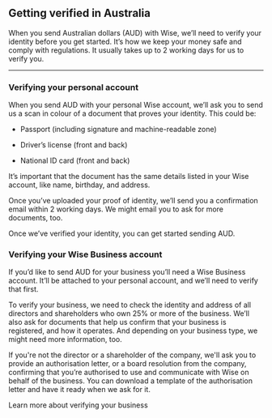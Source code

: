 ## Getting verified in Australia  
When you send Australian dollars (AUD) with Wise, we’ll need to verify your identity before you get started. It’s how we keep your money safe and comply with regulations. It usually takes up to 2 working days for us to verify you. 

* * *

### Verifying your personal account

When you send AUD with your personal Wise account, we’ll ask you to send us a scan in colour of a document that proves your identity. This could be:

  * Passport (including signature and machine-readable zone)

  * Driver’s license (front and back)

  * National ID card (front and back)




It’s important that the document has the same details listed in your Wise account, like name, birthday, and address. 

Once you’ve uploaded your proof of identity, we’ll send you a confirmation email within 2 working days. We might email you to ask for more documents, too.

Once we’ve verified your identity, you can get started sending AUD.

### Verifying your Wise Business account

If you’d like to send AUD for your business you’ll need a Wise Business account. It’ll be attached to your personal account, and we’ll need to verify that first. 

To verify your business, we need to check the identity and address of all directors and shareholders who own 25% or more of the business. We’ll also ask for documents that help us confirm that your business is registered, and how it operates. And depending on your business type, we might need more information, too. 

If you're not the director or a shareholder of the company, we'll ask you to provide an authorisation letter, or a board resolution from the company, confirming that you’re authorised to use and communicate with Wise on behalf of the business. You can download a template of the authorisation letter and have it ready when we ask for it.

Learn more about verifying your business